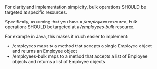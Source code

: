For clarity and implementation simplicity, bulk operations SHOULD be targeted at specific resources.

Specifically, assuming that you have a _/employees_ resource, bulk operations SHOULD be targeted at a _/employees-bulk_ resource.

For example in Java, this makes it much easier to implement:
* /employees maps to a method that accepts a single Employee object and returns an Employee object
* /employees-bulk maps to a method that accepts a list of Employee objects and returns a list of Employee objects